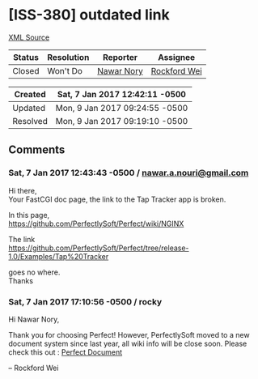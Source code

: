 # [ISS-380] outdated link

[XML Source](../xml/ISS-380.xml)
<p></p>





Status|Resolution|Reporter|Assignee
------|----------|--------|--------
Closed|Won't Do|[Nawar Nory](nawar.a.nouri@gmail.com)|[Rockford Wei]($rocky)





Created|Sat, 7 Jan 2017 12:42:11 -0500
-------|--------------
Updated|Mon, 9 Jan 2017 09:24:55 -0500
Resolved|Mon, 9 Jan 2017 09:19:10 -0500


## Comments




### Sat, 7 Jan 2017 12:43:43 -0500 / nawar.a.nouri@gmail.com 

<p><p>Hi there,<br/>
Your FastCGI doc page, the link to the Tap Tracker app is broken. </p>

<p>In this page,<br/>
<a href="https://github.com/PerfectlySoft/Perfect/wiki/NGINX" class="external-link" rel="nofollow">https://github.com/PerfectlySoft/Perfect/wiki/NGINX</a></p>

<p>The link <br/>
<a href="https://github.com/PerfectlySoft/Perfect/tree/release-1.0/Examples/Tap%20Tracker" class="external-link" rel="nofollow">https://github.com/PerfectlySoft/Perfect/tree/release-1.0/Examples/Tap%20Tracker</a></p>

<p>goes no where. <br/>
Thanks</p></p>


### Sat, 7 Jan 2017 17:10:56 -0500 / rocky 

<p><p>Hi Nawar Nory,</p>

<p>Thank you for choosing Perfect! However, PerfectlySoft moved to a new document system since last year, all wiki info will be close soon. Please check this out : <a href="http://perfect.org/docs/" class="external-link" rel="nofollow">Perfect Document</a></p>

<p>– Rockford Wei</p></p>


